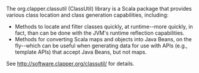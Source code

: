 The org.clapper.classutil (ClassUtil) library is a Scala package that
provides various class location and class generation capabilities, including:

* Methods to locate and filter classes quickly, at runtime--more quickly, in
  fact, than can be done with the JVM's runtime reflection capabilities.
* Methods for converting Scala maps and objects into Java Beans, on the
  fly--which can be useful when generating data for use with APIs (e.g.,
  template APIs) that accept Java Beans, but not maps.
  
See <http://software.clapper.org/classutil/> for details.
